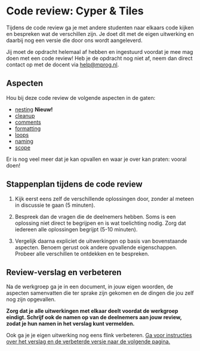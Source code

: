 # Code review: Cyper & Tiles

Tijdens de code review ga je met andere studenten naar elkaars code kijken en bespreken wat de verschillen zijn. Je doet dit met de eigen uitwerking en daarbij nog een versie die door ons wordt aangeleverd.

Jij moet de opdracht helemaal af hebben en ingestuurd voordat je mee mag doen met een code review! Heb je de opdracht nog niet af, neem dan direct contact op met de docent via <help@mprog.nl>.

## Aspecten

Hou bij deze code review de volgende aspecten in de gaten:

- [nesting](/quality/aspects/nesting) **Nieuw!**
- [cleanup](/quality/aspects/cleanup)
- [comments](/quality/aspects/comments)
- [formatting](/quality/aspects/formatting)
- [loops](/quality/aspects/loops)
- [naming](/quality/aspects/naming)
- [scope](/quality/aspects/scope)

Er is nog veel meer dat je kan opvallen en waar je over kan praten: vooral doen!

## Stappenplan tijdens de code review

1.  Kijk eerst eens zelf de verschillende oplossingen door, zonder al meteen in discussie te gaan (5 minuten).

2.  Bespreek dan de vragen die de deelnemers hebben. Soms is een oplossing niet direct te begrijpen en is wat toelichting nodig. Zorg dat iedereen alle oplossingen begrijpt (5-10 minuten).

3.  Vergelijk daarna expliciet de uitwerkingen op basis van bovenstaande aspecten. Benoem gerust ook andere opvallende eigenschappen. Probeer alle verschillen te ontdekken en te bespreken.

## Review-verslag en verbeteren

Na de werkgroep ga je in een document, in jouw eigen woorden, de aspecten samenvatten die ter sprake zijn gekomen en de dingen die jou zelf nog zijn opgevallen.

**Zorg dat je alle uitwerkingen met elkaar deelt voordat de werkgroep eindigt. Schrijf ook de namen op van de deelnemers aan jouw review, zodat je hun namen in het verslag kunt vermelden.**

Ook ga je je eigen uitwerking nog eens flink verbeteren. [Ga voor instructies over het verslag en de verbeterde versie naar de volgende pagina.](/reviews/r2/revised)
